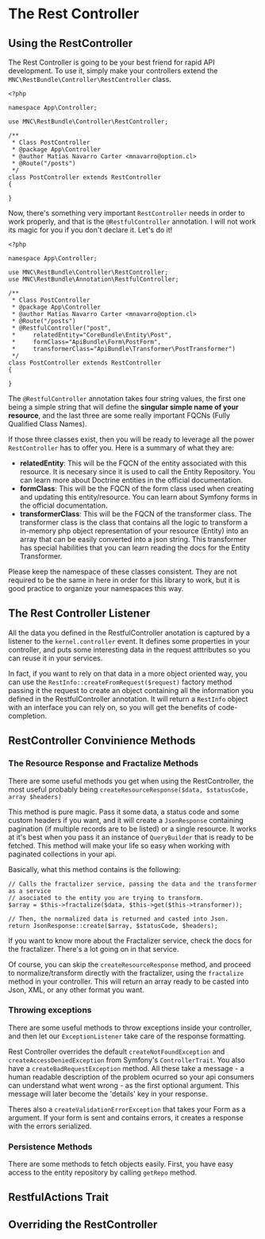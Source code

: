 The Rest Controller
===================

## Using the RestController
The Rest Controller is going to be your best friend for rapid API development. To
use it, simply make your controllers extend the `MNC\RestBundle\Controller\RestController`
class.

    <?php
    
    namespace App\Controller;
    
    use MNC\RestBundle\Controller\RestController;
    
    /**
     * Class PostController
     * @package App\Controller
     * @author Matías Navarro Carter <mnavarro@option.cl>
     * @Route("/posts")
     */
    class PostController extends RestController
    {
        
    }

Now, there's something very important `RestController` needs in order to work properly, and that is
the `@RestfulController` annotation. I will not work its magic for you if you don't
declare it. Let's do it!

    <?php
        
    namespace App\Controller;
    
    use MNC\RestBundle\Controller\RestController;
    use MNC\RestBundle\Annotation\RestfulController;
    
    /**
     * Class PostController
     * @package App\Controller
     * @author Matías Navarro Carter <mnavarro@option.cl>
     * @Route("/posts")
     * @RestfulController("post", 
     *     relatedEntity="CoreBundle\Entity\Post", 
     *     formClass="ApiBundle\Form\PostForm", 
     *     transformerClass="ApiBundle\Transformer\PostTransformer")
     */
    class PostController extends RestController
    {
        
    }
    
The `@RestfulController` annotation takes four string values, the first one being a simple
string that will define the **singular simple name of your resource**, and the last three
are some really important FQCNs (Fully Qualified Class Names).

If those three classes exist, then you will be ready to leverage all the power 
`RestController` has to offer you. Here is a summary of what they are:

- **relatedEntity**: This will be the FQCN of the entity associated with this resource. It is
necesary since it is used to call the Entity Repository. You can learn more about Doctrine entities
in the official documentation.
- **formClass**: This will be the FQCN of the form class used when creating and updating 
this entity/resource. You can learn about Symfony forms in the official documentation.
- **transformerClass**: This will be the FQCN of the transformer class. The transformer 
class is the class that contains all the logic to transform a in-memory php object 
representation of your resource (Entity) into an array that can be easily converted 
into a json string. This transformer has special habilities that you can learn reading 
the docs for the Entity Transformer.

Please keep the namespace of these classes consistent. They are not required to 
be the same in here in order for this library to work, but it is good practice 
to organize your namespaces this way.

## The Rest Controller Listener
All the data you defined in the RestfulController anotation is captured by a listener
to the `kernel.controller` event. It defines some properties in your controller, and
puts some interesting data in the request atttributes so you can reuse it in your services.

In fact, if you want to rely on that data in a more object oriented way, you can
use the `RestInfo::createFromRequest($request)` factory method passing it the request 
to create an object containing all the information you defined in the RestfulController 
annotation. It will return a `RestInfo` object with an interface you can rely on, so you
will get the benefits of code-completion.

## RestController Convinience Methods


### The Resource Response and Fractalize Methods
There are some useful methods you get when using the RestController, the most
useful probably being `createResourceResponse($data, $statusCode, array $headers)`

This method is pure magic. Pass it some data, a status code and some custom headers 
if you want, and it will create a `JsonResponse` containing pagination (if multiple
records are to be listed) or a single resource. It works at it's best when you
pass it an instance of `QueryBuilder` that is ready to be fetched. This method
will make your life so easy when working with paginated collections in your api.

Basically, what this method contains is the following:
    
    // Calls the fractalizer service, passing the data and the transformer as a service
    // asociated to the entity you are trying to transform. 
    $array = $this->fractalize($data, $this->get($this->transformer));
    
    // Then, the normalized data is returned and casted into Json.
    return JsonResponse::create($array, $statusCode, $headers);
    
If you want to know more about the Fractalizer service, check the docs for the 
fractalizer. There's a lot going on in that service.

Of course, you can skip the `createResourceResponse` method, and proceed to
normalize/transform directly with the fractalizer, using the `fractalize` method
in your controller. This will return an array ready to be casted into Json, XML,
or any other format you want.

### Throwing exceptions
There are some useful methods to throw exceptions inside your controller, and then
let our `ExceptionListener` take care of the response formatting.

Rest Controller overrides the default `createNotFoundException` and `createAccessDeniedException`
from Symfony's `ControllerTrait`. You also have a `createBadRequestException` method. All these
take a message - a human readable description of the problem ocurred so 
your api consumers can understand what went wrong - as the first optional argument. This
message will later become the 'details' key in your response.

Theres also a `createValidationErrorException` that takes your Form as a argument. If your
form is sent and contains errors, it creates a response with the errors serialized.

### Persistence Methods
There are some methods to fetch objects easily. First, you have easy access to the
entity repository by calling `getRepo` method.

## RestfulActions Trait


## Overriding the RestController